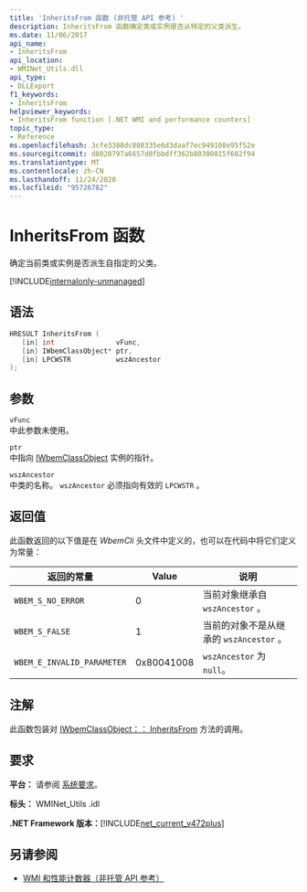 ```yaml
---
title: 'InheritsFrom 函数 (非托管 API 参考) '
description: InheritsFrom 函数确定类或实例是否从特定的父类派生。
ms.date: 11/06/2017
api_name:
- InheritsFrom
api_location:
- WMINet_Utils.dll
api_type:
- DLLExport
f1_keywords:
- InheritsFrom
helpviewer_keywords:
- InheritsFrom function [.NET WMI and performance counters]
topic_type:
- Reference
ms.openlocfilehash: 3cfe3388dc808335e6d3daaf7ec949108e95f52e
ms.sourcegitcommit: d8020797a6657d0fbbdff362b80300815f682f94
ms.translationtype: MT
ms.contentlocale: zh-CN
ms.lasthandoff: 11/24/2020
ms.locfileid: "95726782"
---
```

# <a name="inheritsfrom-function"></a>InheritsFrom 函数

确定当前类或实例是否派生自指定的父类。

[!INCLUDE[internalonly-unmanaged](../../../../includes/internalonly-unmanaged.md)]

## <a name="syntax"></a>语法  
  
```cpp
HRESULT InheritsFrom (
   [in] int               vFunc,
   [in] IWbemClassObject* ptr,
   [in] LPCWSTR           wszAncestor
);
```  

## <a name="parameters"></a>参数

`vFunc`  
中此参数未使用。

`ptr`  
中指向 [IWbemClassObject](/windows/desktop/api/wbemcli/nn-wbemcli-iwbemclassobject) 实例的指针。

`wszAncestor`  
中类的名称。 `wszAncestor` 必须指向有效的 `LPCWSTR` 。

## <a name="return-value"></a>返回值

此函数返回的以下值是在 *WbemCli* 头文件中定义的，也可以在代码中将它们定义为常量：

|返回的常量  |Value  |说明  |
|---------|---------|---------|
| `WBEM_S_NO_ERROR` | 0 | 当前对象继承自 `wszAncestor` 。  |
| `WBEM_S_FALSE` | 1 | 当前的对象不是从继承的 `wszAncestor` 。 |
|`WBEM_E_INVALID_PARAMETER` | 0x80041008 | `wszAncestor` 为 `null`。 |
  
## <a name="remarks"></a>注解

此函数包装对 [IWbemClassObject：： InheritsFrom](/windows/desktop/api/wbemcli/nf-wbemcli-iwbemclassobject-inheritsfrom) 方法的调用。

## <a name="requirements"></a>要求  

 **平台：** 请参阅 [系统要求](../../get-started/system-requirements.md)。  
  
 **标头：** WMINet_Utils .idl  
  
 **.NET Framework 版本：**[!INCLUDE[net_current_v472plus](../../../../includes/net-current-v472plus.md)]  
  
## <a name="see-also"></a>另请参阅

- [WMI 和性能计数器（非托管 API 参考）](index.md)
